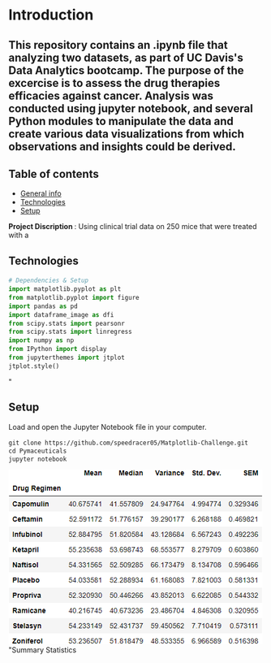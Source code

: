 # Introduction
This repository contains an .ipynb file that analyzing two datasets, as part of UC Davis's Data Analytics bootcamp. The purpose of the excercise is to assess the drug therapies efficacies against cancer. Analysis was conducted using jupyter notebook, and several Python modules to manipulate the data and create various data visualizations from which observations and insights could be derived.
-------------------------


## Table of contents
* [General info](#general-info)
* [Technologies](#technologies)
* [Setup](#setup)

<b> Project Discription </b>: Using clinical trial data on 250 mice that were treated with a 

## Technologies
```python
# Dependencies & Setup
import matplotlib.pyplot as plt
from matplotlib.pyplot import figure
import pandas as pd
import dataframe_image as dfi
from scipy.stats import pearsonr
from scipy.stats import linregress
import numpy as np
from IPython import display
from jupyterthemes import jtplot
jtplot.style()
```
"



## Setup
Load and open the Jupyter Notebook file in your computer.
```
git clone https://github.com/speedracer05/Matplotlib-Challenge.git
cd Pymaceuticals 
jupyter notebook 
```


![summary statistics](Images/sum_stats.png)"Summary Statistics
